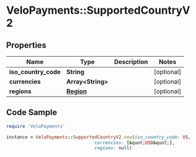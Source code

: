 # VeloPayments::SupportedCountryV2

## Properties

Name | Type | Description | Notes
------------ | ------------- | ------------- | -------------
**iso_country_code** | **String** |  | [optional] 
**currencies** | **Array&lt;String&gt;** |  | [optional] 
**regions** | [**Region**](Region.md) |  | [optional] 

## Code Sample

```ruby
require 'VeloPayments'

instance = VeloPayments::SupportedCountryV2.new(iso_country_code: US,
                                 currencies: [&quot;USD&quot;],
                                 regions: null)
```


